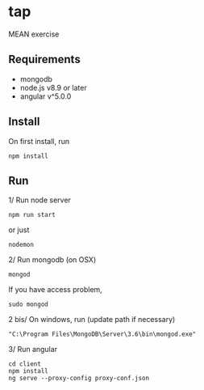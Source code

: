 # tap
MEAN exercise

Requirements
------------
* mongodb
* node.js v8.9 or later
* angular v^5.0.0

Install
-------
On first install, run
```
npm install
```

Run
-------

1/ Run node server
```
npm run start
```
or just
```
nodemon
```

2/ Run mongodb (on OSX)
```
mongod
```
If you have access problem,
```
sudo mongod
```

2 bis/ On windows, run (update path if necessary)
```
"C:\Program Files\MongoDB\Server\3.6\bin\mongod.exe"
```

3/ Run angular
```
cd client
npm install
ng serve --proxy-config proxy-conf.json
```
